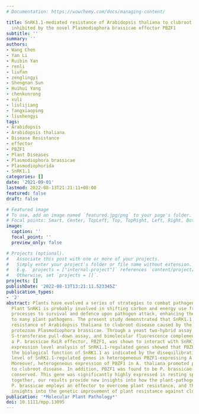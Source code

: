 ```yaml
---
# Documentation: https://wowchemy.com/docs/managing-content/

title: SnRK1.1-mediated resistance of Arabidopsis thaliana to clubroot disease is
  inhibited by the novel Plasmodiophora brassicae effector PBZF1
subtitle: ''
summary: ''
authors:
- Wang Chen
- Yan Li
- Ruibin Yan
- renli
- liufan
- zenglingyi
- Shengnan Sun
- Huihui Yang
- chenkunrong
- xuli
- liulijiang
- fangxiaoping
- liushengyi
tags:
- Arabidopsis
- Arabidopsis thaliana
- Disease Resistance
- effector
- PBZF1
- Plant Diseases
- Plasmodiophora brassicae
- Plasmodiophorida
- SnRK1.1
categories: []
date: '2021-09-01'
lastmod: 2022-08-13T21:21:11+08:00
featured: false
draft: false

# Featured image
# To use, add an image named `featured.jpg/png` to your page's folder.
# Focal points: Smart, Center, TopLeft, Top, TopRight, Left, Right, BottomLeft, Bottom, BottomRight.
image:
  caption: ''
  focal_point: ''
  preview_only: false

# Projects (optional).
#   Associate this post with one or more of your projects.
#   Simply enter your project's folder or file name without extension.
#   E.g. `projects = ["internal-project"]` references `content/project/deep-learning/index.md`.
#   Otherwise, set `projects = []`.
projects: []
publishDate: '2022-08-13T13:21:11.523345Z'
publication_types:
- '2'
abstract: Plants have evolved a series of strategies to combat pathogen infection.
  Plant SnRK1 is probably involved in shifting carbon and energy use from growth-associated
  processes to survival and defence upon pathogen attack, enhancing the resistance
  to many plant pathogens. The present study demonstrated that SnRK1.1 enhanced the
  resistance of Arabidopsis thaliana to clubroot disease caused by the plant-pathogenic
  protozoan Plasmodiophora brassicae. Through a yeast two-hybrid assay, glutathione
  S-transferase pull-down assay, and bimolecular fluorescence complementation assay,
  a P. brassicae RxLR effector, PBZF1, was shown to interact with SnRK1.1. Further
  expression level analysis of SnRK1.1-regulated genes showed that PBZF1 inhibited
  the biological function of SnRK1.1 as indicated by the disequilibration of the expression
  level of SnRK1.1-regulated genes in heterogeneous PBZF1-expressing A. thaliana.
  Moreover, heterogeneous expression of PBZF1 in A. thaliana promoted plant susceptibility
  to clubroot disease. In addition, PBZF1 was found to be P. brassicae-specific and
  conserved. This gene was significantly highly expressed in resting spores. Taken
  together, our results provide new insights into how the plant-pathogenic protist
  P. brassicae employs an effector to overcome plant resistance, and they offer new
  insights into the genetic improvement of plant resistance against clubroot disease.
publication: '*Molecular Plant Pathology*'
doi: 10.1111/mpp.13095
---
```

